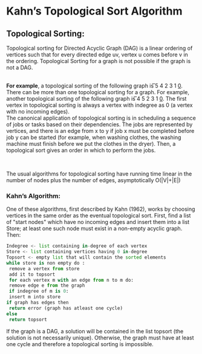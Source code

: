 # Kahn’s Topological Sort Algorithm

## Topological Sorting:

Topological sorting for Directed Acyclic Graph (DAG) is a linear ordering of vertices such that for
every directed edge uv, vertex u comes before v in the ordering. Topological Sorting for a graph
is not possible if the graph is not a DAG.
<br>
<br>

**For example**, a topological sorting of the following graph is ͞5 4 2 3 1 0͟. There can be more
than one topological sorting for a graph. For example, another topological sorting of the
following graph is ͞4 5 2 3 1 0͟. The first vertex in topological sorting is always a vertex with indegree
as 0 (a vertex with no incoming edges).
<br>
The canonical application of topological sorting is in scheduling a sequence of jobs or tasks
based on their dependencies. The jobs are represented by vertices, and there is an edge
from x to y if job x must be completed before job y can be started (for example, when washing
clothes, the washing machine must finish before we put the clothes in the dryer). Then, a
topological sort gives an order in which to perform the jobs.

<br>

The usual algorithms for topological sorting have running time linear in the number of nodes
plus the number of edges, asymptotically O(|V|+|E|) 

### Kahn’s Algorithm:
One of these algorithms, first described by Kahn (1962), works by choosing vertices in the same
order as the eventual topological sort. First, find a list of "start nodes" which have no incoming
edges and insert them into a list Store; at least one such node must exist in a non-empty acyclic
graph. Then:
<br>

```python
Indegree <- list containing in-degree of each vertex
Store <- list containing vertices having 0 in-degree
Topsort <- empty list that will contain the sorted elements
while store is non empty do :
 remove a vertex from store
 add it to topsort
 for each vertex m with an edge from n to m do:
 remove edge e from the graph
 if indegree of m is 0:
 insert m into store
if graph has edges then
 return error (graph has atleast one cycle)
else
 return topsort
```

If the graph is a DAG, a solution will be contained in the list topsort (the solution is not
necessarily unique). Otherwise, the graph must have at least one cycle and therefore a
topological sorting is impossible.